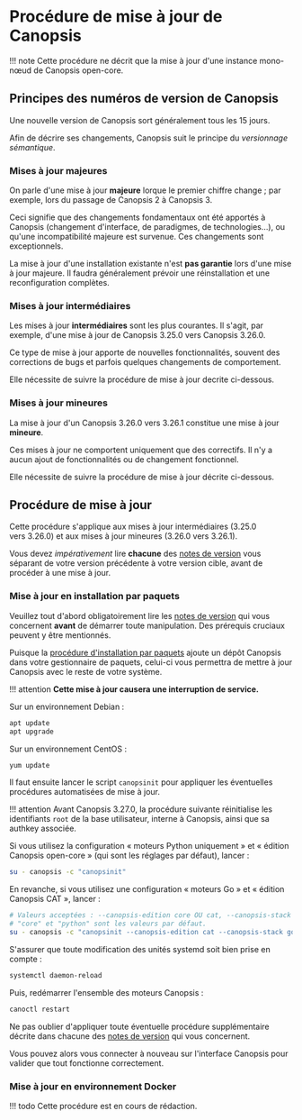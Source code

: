# Procédure de mise à jour de Canopsis

!!! note
    Cette procédure ne décrit que la mise à jour d'une instance mono-nœud de Canopsis open-core.

## Principes des numéros de version de Canopsis

Une nouvelle version de Canopsis sort généralement tous les 15 jours.

Afin de décrire ses changements, Canopsis suit le principe du *versionnage sémantique*.

### Mises à jour majeures

On parle d'une mise à jour **majeure** lorque le premier chiffre change ; par exemple, lors du passage de Canopsis 2 à Canopsis 3.

Ceci signifie que des changements fondamentaux ont été apportés à Canopsis (changement d'interface, de paradigmes, de technologies…), ou qu'une incompatibilité majeure est survenue. Ces changements sont exceptionnels.

La mise à jour d'une installation existante n'est **pas garantie** lors d'une mise à jour majeure. Il faudra généralement prévoir une réinstallation et une reconfiguration complètes.

### Mises à jour intermédiaires

Les mises à jour **intermédiaires** sont les plus courantes. Il s'agit, par exemple, d'une mise à jour de Canopsis 3.25.0 vers Canopsis 3.26.0.

Ce type de mise à jour apporte de nouvelles fonctionnalités, souvent des corrections de bugs et parfois quelques changements de comportement.

Elle nécessite de suivre la procédure de mise à jour decrite ci-dessous.

### Mises à jour mineures

La mise à jour d'un Canopsis 3.26.0 vers 3.26.1 constitue une mise à jour **mineure**.

Ces mises à jour ne comportent uniquement que des correctifs. Il n'y a aucun ajout de fonctionnalités ou de changement fonctionnel.

Elle nécessite de suivre la procédure de mise à jour décrite ci-dessous.

## Procédure de mise à jour

Cette procédure s'applique aux mises à jour intermédiaires (3.25.0 vers 3.26.0) et aux mises à jour mineures (3.26.0 vers 3.26.1).

Vous devez *impérativement* lire **chacune** des [notes de version](../../index.md) vous séparant de votre version précédente à votre version cible, avant de procéder à une mise à jour.

### Mise à jour en installation par paquets

Veuillez tout d'abord obligatoirement lire les [notes de version](../../index.md) qui vous concernent **avant** de démarrer toute manipulation. Des prérequis cruciaux peuvent y être mentionnés.

Puisque la [procédure d'installation par paquets](../installation/installation-paquets.md) ajoute un dépôt Canopsis dans votre gestionnaire de paquets, celui-ci vous permettra de mettre à jour Canopsis avec le reste de votre système.

!!! attention
    **Cette mise à jour causera une interruption de service.**

Sur un environnement Debian :
```sh
apt update
apt upgrade
```

Sur un environnement CentOS :
```sh
yum update
```

Il faut ensuite lancer le script `canopsinit` pour appliquer les éventuelles procédures automatisées de mise à jour.

!!! attention
    Avant Canopsis 3.27.0, la procédure suivante réinitialise les identifiants `root` de la base utilisateur, interne à Canopsis, ainsi que sa authkey associée.

Si vous utilisez la configuration « moteurs Python uniquement » et « édition Canopsis open-core » (qui sont les réglages par défaut), lancer :
```sh
su - canopsis -c "canopsinit"
```

En revanche, si vous utilisez une configuration « moteurs Go » et « édition Canopsis CAT », lancer :
```sh
# Valeurs acceptées : --canopsis-edition core OU cat, --canopsis-stack python OU go.
# "core" et "python" sont les valeurs par défaut.
su - canopsis -c "canopsinit --canopsis-edition cat --canopsis-stack go"
```

S'assurer que toute modification des unités systemd soit bien prise en compte :
```sh
systemctl daemon-reload
```

Puis, redémarrer l'ensemble des moteurs Canopsis :
```sh
canoctl restart
```

Ne pas oublier d'appliquer toute éventuelle procédure supplémentaire décrite dans chacune des [notes de version](../../index.md) qui vous concernent.

Vous pouvez alors vous connecter à nouveau sur l'interface Canopsis pour valider que tout fonctionne correctement.

### Mise à jour en environnement Docker

!!! todo
    Cette procédure est en cours de rédaction.
